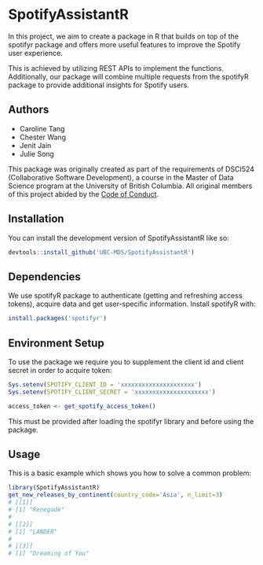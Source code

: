 
<!-- README.md is generated from README.Rmd. Please edit that file -->

# SpotifyAssistantR

<!-- badges: start -->
<!-- badges: end -->

In this project, we aim to create a package in R that builds on top of
the spotifyr package and offers more useful features to improve the
Spotify user experience.

This is achieved by utilizing REST APIs to implement the functions.
Additionally, our package will combine multiple requests from the
spotifyR package to provide additional insights for Spotify users.

## Authors

- Caroline Tang
- Chester Wang
- Jenit Jain
- Julie Song

This package was originally created as part of the requirements of
DSCI524 (Collaborative Software Development), a course in the Master of
Data Science program at the University of British Columbia. All original
members of this project abided by the [Code of
Conduct](CODE_OF_CONDUCT.md).

## Installation

You can install the development version of SpotifyAssistantR like so:

``` r
devtools::install_github('UBC-MDS/SpotifyAssistantR')
```

## Dependencies

We use spotifyR package to authenticate (getting and refreshing access
tokens), acquire data and get user-specific information. Install
spotifyR with:

``` r
install.packages('spotifyr')
```

## Environment Setup

To use the package we require you to supplement the client id and client
secret in order to acquire token:

``` r
Sys.setenv(SPOTIFY_CLIENT_ID = 'xxxxxxxxxxxxxxxxxxxxx')
Sys.setenv(SPOTIFY_CLIENT_SECRET = 'xxxxxxxxxxxxxxxxxxxxx')

access_token <- get_spotify_access_token()
```

This must be provided after loading the spotifyr library and before
using the package.

## Usage

This is a basic example which shows you how to solve a common problem:

``` r
library(SpotifyAssistantR)
get_new_releases_by_continent(country_code='Asia', n_limit=3)
# [[1]]
# [1] "Renegade"
# 
# [[2]]
# [1] "LANDER"
# 
# [[3]]
# [1] "Dreaming of You"
```
